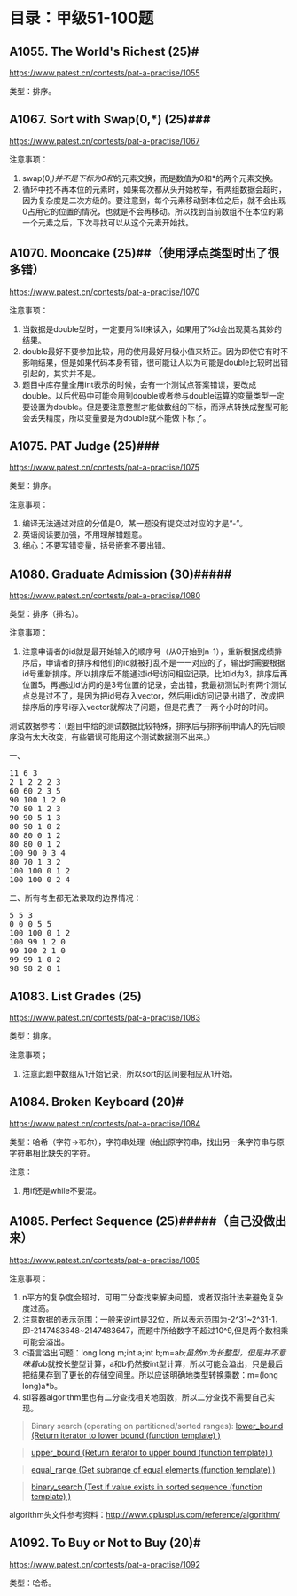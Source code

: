 # 目录：甲级51-100题
## A1055. The World's Richest (25)#
https://www.patest.cn/contests/pat-a-practise/1055

类型：排序。

## A1067. Sort with Swap(0,*) (25)###
https://www.patest.cn/contests/pat-a-practise/1067

注意事项：
1. swap(0,*)并不是下标为0和*的元素交换，而是数值为0和*的两个元素交换。
2. 循环中找不再本位的元素时，如果每次都从头开始枚举，有两组数据会超时，因为复杂度是二次方级的。要注意到，每个元素移动到本位之后，就不会出现0占用它的位置的情况，也就是不会再移动。所以找到当前数组不在本位的第一个元素之后，下次寻找可以从这个元素开始找。

## A1070. Mooncake (25)##（使用浮点类型时出了很多错）
https://www.patest.cn/contests/pat-a-practise/1070

注意事项：
1. 当数据是double型时，一定要用%lf来读入，如果用了%d会出现莫名其妙的结果。
2. double最好不要参加比较，用的使用最好用极小值来矫正。因为即使它有时不影响结果，但是如果代码本身有错，很可能让人以为可能是double比较时出错引起的，其实并不是。
3. 题目中库存量全用int表示的时候，会有一个测试点答案错误，要改成double。以后代码中可能会用到double或者参与double运算的变量类型一定要设置为double。但是要注意整型才能做数组的下标，而浮点转换成整型可能会丢失精度，所以变量要是为double就不能做下标了。

## A1075. PAT Judge (25)###
https://www.patest.cn/contests/pat-a-practise/1075

类型：排序。

注意事项：
1. 编译无法通过对应的分值是0，某一题没有提交过对应的才是“-”。
2. 英语阅读要加强，不用理解错题意。
3. 细心：不要写错变量，括号嵌套不要出错。

## A1080. Graduate Admission (30)#####
https://www.patest.cn/contests/pat-a-practise/1080

类型：排序（排名）。

注意事项：
1. 注意申请者的id就是最开始输入的顺序号（从0开始到n-1），重新根据成绩排序后，申请者的排序和他们的id就被打乱不是一一对应的了，输出时需要根据id号重新排序。所以排序后不能通过id号访问相应记录，比如id为3，排序后再位置5，再通过id访问的是3号位置的记录，会出错，我最初测试时有两个测试点总是过不了，是因为把id号存入vector，然后用id访问记录出错了，改成把排序后的序号i存入vector就解决了问题，但是花费了一两个小时的时间。

测试数据参考：（题目中给的测试数据比较特殊，排序后与排序前申请人的先后顺序没有太大改变，有些错误可能用这个测试数据测不出来。）

一、
<pre>11 6 3
2 1 2 2 2 3
60 60 2 3 5
90 100 1 2 0
70 80 1 2 3
90 90 5 1 3
80 90 1 0 2
80 80 0 1 2
80 80 0 1 2
100 90 0 3 4
80 70 1 3 2
100 100 0 1 2
100 100 0 2 4</pre>

二、所有考生都无法录取的边界情况：
<pre>5 5 3
0 0 0 5 5
100 100 0 1 2
100 99 1 2 0
99 100 2 1 0
99 99 1 0 2
98 98 2 0 1</pre>

## A1083. List Grades (25)
https://www.patest.cn/contests/pat-a-practise/1083

类型：排序。

注意事项；
1. 注意此题中数组从1开始记录，所以sort的区间要相应从1开始。 

## A1084. Broken Keyboard (20)#
https://www.patest.cn/contests/pat-a-practise/1084

类型：哈希（字符->布尔），字符串处理（给出原字符串，找出另一条字符串与原字符串相比缺失的字符。

注意：
1. 用if还是while不要混。

## A1085. Perfect Sequence (25)#####（自己没做出来）
https://www.patest.cn/contests/pat-a-practise/1085

注意事项：
1. n平方的复杂度会超时，可用二分查找来解决问题，或者双指针法来避免复杂度过高。
2. 注意数据的表示范围：一般来说int是32位，所以表示范围为-2^31~2^31-1，即-2147483648~2147483647，而题中所给数字不超过10^9,但是两个数相乘可能会溢出。
3. c语言溢出问题：long long m;int a;int b;m=a*b;虽然m为长整型，但是并不意味着a*b就按长整型计算，a和b仍然按int型计算，所以可能会溢出，只是最后把结果存到了更长的存储空间里。所以应该明确地类型转换乘数：m=(long long)a*b。
4. stl容器algorithm里也有二分查找相关地函数，所以二分查找不需要自己实现。



>Binary search (operating on partitioned/sorted ranges):
><a href="http://www.cplusplus.com/reference/algorithm/lower_bound/">lower_bound (Return iterator to lower bound (function template) )</a>

>[upper_bound (Return iterator to upper bound (function template) )](http://www.cplusplus.com/reference/algorithm/upper_bound/)

>[equal_range (Get subrange of equal elements (function template) )](http://www.cplusplus.com/reference/algorithm/equal_range/)

>[binary_search (Test if value exists in sorted sequence (function template) )]:http://www.cplusplus.com/reference/algorithm/binary_search/
[binary_search (Test if value exists in sorted sequence (function template) )]

algorithm头文件参考资料：http://www.cplusplus.com/reference/algorithm/

## A1092. To Buy or Not to Buy (20)#
https://www.patest.cn/contests/pat-a-practise/1092

类型：哈希。

